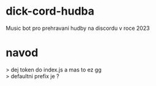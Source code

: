 # dick-cord-hudba
Music bot pro prehravani hudby na discordu v roce 2023

# navod
\> dej token do index.js a mas to ez gg\
\> defaultni prefix je ?
